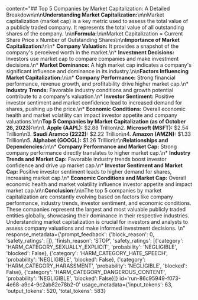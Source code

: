 content="## Top 5 Companies by Market Capitalization: A Detailed Breakdown\n\n**Understanding Market Capitalization:**\n\nMarket capitalization (market cap) is a key metric used to assess the total value of a publicly traded company. It represents the total value of all outstanding shares of the company. \n\n**Formula:**\n\nMarket Capitalization = Current Share Price x Number of Outstanding Shares\n\n**Importance of Market Capitalization:**\n\n* **Company Valuation:** It provides a snapshot of the company's perceived worth in the market.\n* **Investment Decisions:** Investors use market cap to compare companies and make investment decisions.\n* **Market Dominance:** A high market cap indicates a company's significant influence and dominance in its industry.\n\n**Factors Influencing Market Capitalization:**\n\n* **Company Performance:** Strong financial performance, revenue growth, and profitability drive higher market cap.\n* **Industry Trends:** Favorable industry conditions and growth potential contribute to a company's valuation.\n* **Investor Sentiment:** Positive investor sentiment and market confidence lead to increased demand for shares, pushing up the price.\n* **Economic Conditions:** Overall economic health and market volatility can impact investor appetite and company valuations.\n\n**Top 5 Companies by Market Capitalization (as of October 26, 2023):**\n\n1. **Apple (AAPL):** $2.88 Trillion\n2. **Microsoft (MSFT):** $2.54 Trillion\n3. **Saudi Aramco (2222):** $2.22 Trillion\n4. **Amazon (AMZN):** $1.33 Trillion\n5. **Alphabet (GOOGL):** $1.26 Trillion\n\n**Relationships and Dependencies:**\n\n* **Company Performance and Market Cap:** Strong company performance directly translates to higher market cap.\n* **Industry Trends and Market Cap:** Favorable industry trends boost investor confidence and drive up market cap.\n* **Investor Sentiment and Market Cap:** Positive investor sentiment leads to higher demand for shares, increasing market cap.\n* **Economic Conditions and Market Cap:** Overall economic health and market volatility influence investor appetite and impact market cap.\n\n**Conclusion:**\n\nThe top 5 companies by market capitalization are constantly evolving based on factors like company performance, industry trends, investor sentiment, and economic conditions. These companies represent the largest and most valuable publicly traded entities globally, showcasing their dominance in their respective industries. Understanding market capitalization is crucial for investors and analysts to assess company valuations and make informed investment decisions. \n" response_metadata={'prompt_feedback': {'block_reason': 0, 'safety_ratings': []}, 'finish_reason': 'STOP', 'safety_ratings': [{'category': 'HARM_CATEGORY_SEXUALLY_EXPLICIT', 'probability': 'NEGLIGIBLE', 'blocked': False}, {'category': 'HARM_CATEGORY_HATE_SPEECH', 'probability': 'NEGLIGIBLE', 'blocked': False}, {'category': 'HARM_CATEGORY_HARASSMENT', 'probability': 'NEGLIGIBLE', 'blocked': False}, {'category': 'HARM_CATEGORY_DANGEROUS_CONTENT', 'probability': 'NEGLIGIBLE', 'blocked': False}]} id='run-86c95949-f073-4e68-a9c4-9c2ab82e78b2-0' usage_metadata={'input_tokens': 63, 'output_tokens': 520, 'total_tokens': 583}